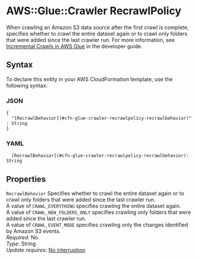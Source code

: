 # AWS::Glue::Crawler RecrawlPolicy<a name="aws-properties-glue-crawler-recrawlpolicy"></a>

When crawling an Amazon S3 data source after the first crawl is complete, specifies whether to crawl the entire dataset again or to crawl only folders that were added since the last crawler run\. For more information, see [Incremental Crawls in AWS Glue](https://docs.aws.amazon.com/glue/latest/dg/incremental-crawls.html) in the developer guide\.

## Syntax<a name="aws-properties-glue-crawler-recrawlpolicy-syntax"></a>

To declare this entity in your AWS CloudFormation template, use the following syntax:

### JSON<a name="aws-properties-glue-crawler-recrawlpolicy-syntax.json"></a>

```
{
  "[RecrawlBehavior](#cfn-glue-crawler-recrawlpolicy-recrawlbehavior)" : String
}
```

### YAML<a name="aws-properties-glue-crawler-recrawlpolicy-syntax.yaml"></a>

```
  [RecrawlBehavior](#cfn-glue-crawler-recrawlpolicy-recrawlbehavior): String
```

## Properties<a name="aws-properties-glue-crawler-recrawlpolicy-properties"></a>

`RecrawlBehavior`  <a name="cfn-glue-crawler-recrawlpolicy-recrawlbehavior"></a>
Specifies whether to crawl the entire dataset again or to crawl only folders that were added since the last crawler run\.  
A value of `CRAWL_EVERYTHING` specifies crawling the entire dataset again\.  
A value of `CRAWL_NEW_FOLDERS_ONLY` specifies crawling only folders that were added since the last crawler run\.  
A value of `CRAWL_EVENT_MODE` specifies crawling only the changes identified by Amazon S3 events\.  
*Required*: No  
*Type*: String  
*Update requires*: [No interruption](https://docs.aws.amazon.com/AWSCloudFormation/latest/UserGuide/using-cfn-updating-stacks-update-behaviors.html#update-no-interrupt)